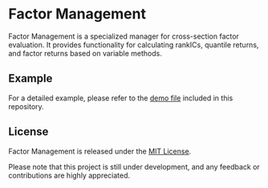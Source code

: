 # Factor Management
Factor Management is a specialized manager for cross-section factor evaluation. It provides functionality for calculating rankICs, quantile returns, and factor returns based on variable methods. 

## Example
For a detailed example, please refer to the [demo file](/Functional%20Demo.ipynb) included in this repository.

## License
Factor Management is released under the [MIT License](LICENSE).

Please note that this project is still under development, and any feedback or contributions are highly appreciated.
